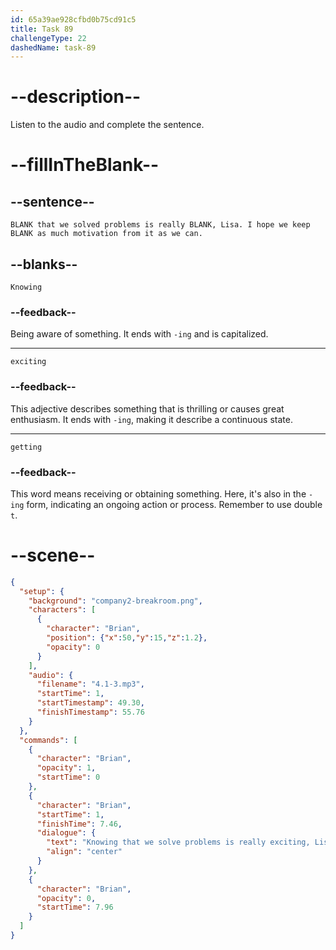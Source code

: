 ```yaml
---
id: 65a39ae928cfbd0b75cd91c5
title: Task 89
challengeType: 22
dashedName: task-89
---
```


<!-- (Audio) Brian: Knowing that we solved problems is really exciting, Lisa. I hope we keep getting as much motivation from it as we can. -->

# --description--

Listen to the audio and complete the sentence.

# --fillInTheBlank--

## --sentence--

`BLANK that we solved problems is really BLANK, Lisa. I hope we keep BLANK as much motivation from it as we can.`

## --blanks--

`Knowing`

### --feedback--

Being aware of something. It ends with `-ing` and is capitalized.

---

`exciting`

### --feedback--

This adjective describes something that is thrilling or causes great enthusiasm. It ends with `-ing`, making it describe a continuous state.

---

`getting`

### --feedback--

This word means receiving or obtaining something. Here, it's also in the `-ing` form, indicating an ongoing action or process. Remember to use double `t`.

# --scene--

```json
{
  "setup": {
    "background": "company2-breakroom.png",
    "characters": [
      {
        "character": "Brian",
        "position": {"x":50,"y":15,"z":1.2},
        "opacity": 0
      }
    ],
    "audio": {
      "filename": "4.1-3.mp3",
      "startTime": 1,
      "startTimestamp": 49.30,
      "finishTimestamp": 55.76
    }
  },
  "commands": [
    {
      "character": "Brian",
      "opacity": 1,
      "startTime": 0
    },
    {
      "character": "Brian",
      "startTime": 1,
      "finishTime": 7.46,
      "dialogue": {
        "text": "Knowing that we solve problems is really exciting, Lisa. I hope we keep getting as much motivation from it as we can.",
        "align": "center"
      }
    },
    {
      "character": "Brian",
      "opacity": 0,
      "startTime": 7.96
    }
  ]
}
```
